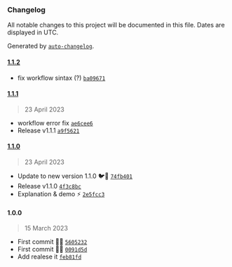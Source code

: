 ### Changelog

All notable changes to this project will be documented in this file. Dates are displayed in UTC.

Generated by [`auto-changelog`](https://github.com/CookPete/auto-changelog).

#### [1.1.2](https://github.com/pigeonposse/stylegpt/compare/1.1.1...1.1.2)

- fix workflow sintax (?) [`ba09671`](https://github.com/pigeonposse/stylegpt/commit/ba09671b78de2a98d4f29be8e100ddffa1d09c0e)

#### [1.1.1](https://github.com/pigeonposse/stylegpt/compare/1.1.0...1.1.1)

> 23 April 2023

- workflow error fix [`ae6cee6`](https://github.com/pigeonposse/stylegpt/commit/ae6cee60fbaf18bc9419c14f2d1e959551be9749)
- Release v1.1.1 [`a9f5621`](https://github.com/pigeonposse/stylegpt/commit/a9f5621e4703aa43f889a90fd8204bd7c9c4510b)

#### [1.1.0](https://github.com/pigeonposse/stylegpt/compare/1.0.0...1.1.0)

> 23 April 2023

- Update to new version 1.1.0 🐦🤖 [`74fb401`](https://github.com/pigeonposse/stylegpt/commit/74fb401f660f77009f7868a16660e76e08fceab4)
- Release v1.1.0 [`4f3c8bc`](https://github.com/pigeonposse/stylegpt/commit/4f3c8bc4b79ff47084666f23d1ccc3913919bdfb)
- Explanation & demo ⚡️ [`2e5fcc3`](https://github.com/pigeonposse/stylegpt/commit/2e5fcc372c8360986d70683faf3d9a7eced30b12)

#### 1.0.0

> 15 March 2023

- First commit 🌈🧩 [`5605232`](https://github.com/pigeonposse/stylegpt/commit/560523226d314cc50eb3c4a3efeb326dd08954fd)
- First commit 🤖🧩 [`0091d5d`](https://github.com/pigeonposse/stylegpt/commit/0091d5dcbeb6e03397671800c557069d2a0da3ab)
- Add realese it [`feb81fd`](https://github.com/pigeonposse/stylegpt/commit/feb81fd11ec47290f730bb137186d92944b58826)

